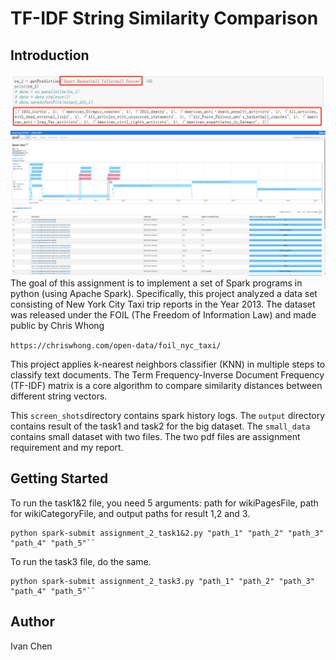 # TF-IDF String Similarity Comparison


## Introduction
![Image](screen_shots/example.jpg)
![Image](screen_shots/task_1&2.jpg)
The goal of this assignment is to implement a set of Spark programs in python (using Apache Spark).
Specifically, this project analyzed a data set consisting of New York City Taxi trip reports in the
Year 2013. The dataset was released under the FOIL (The Freedom of Information Law) and made public
by Chris Whong 

``https://chriswhong.com/open-data/foil_nyc_taxi/``

This project applies k-nearest neighbors classifier (KNN) in multiple steps to classify text documents.
The Term Frequency-Inverse Document Frequency (TF-IDF) matrix is a core algorithm to compare similarity distances between different string vectors. 

This ``screen_shots``directory contains spark history logs. The ``output`` directory contains result of the task1 and task2 for the big dataset.
The `small_data` contains small dataset with two files. The two pdf files are assignment requirement and my report.

## Getting Started
To run the task1&2 file, you need 5 arguments: path for wikiPagesFile, path for wikiCategoryFile, and output paths for result 1,2 and 3. 

    python spark-submit assignment_2_task1&2.py "path_1" "path_2" "path_3" "path_4" "path_5"``

To run the task3 file, do the same.

    python spark-submit assignment_2_task3.py "path_1" "path_2" "path_3" "path_4" "path_5"``
## Author
Ivan Chen
